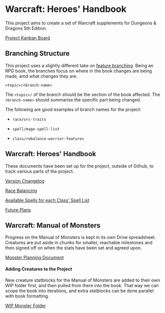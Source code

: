 # Warcraft: Heroes' Handbook

This project aims to create a set of Warcraft supplements for Dungeons & Dragons 5th Edition.

[Project Kanban Board](https://github.com/Jihia/Warcraft-Heroes-Handbook/projects/2)


## Branching Structure

This project uses a slightly different take on [feature branching](https://guides.github.com/introduction/flow/). Being an RPG book, the branches focus on where in the book changes are being made, amd what changes they are. 

`<topic>/<branch-name>`

The `<topic>/` of the branch should be the section of the book affected. The `<branch-name>` should summarise the specific part being changed.

The following are good examples of branch names for the project:

* `race/orc-traits`

* `spell/mage-spell-list`

* `class/rebalance-warrior-features`


## Warcraft: Heroes' Handbook

These documents have been set up for the project, outside of Github, to track various parts of the project. 

[Version Changelog](https://drive.google.com/open?id=1AtTF7o6sAZZLxA75oa-96ENNNBMAJ-z7m9Y93uk4b8A)

[Race Balancing](https://drive.google.com/open?id=1S-XKXMaiLtRLpeIg9t50PvvAfEajpq72MxjTqa9ZbaI)

[Available Spells for each Class' Spell List](https://drive.google.com/open?id=1bzXzGxXFdC3zUdm8_4aURXfftixsJTStRn49fAeSDgs)

[Future Plans](https://drive.google.com/open?id=1MXoKixt1elxs7Em_-nOrTiJ49ki8CcGaavYzBGM6jLs)


## Warcraft: Manual of Monsters

Progress on the Manual of Monsters is kept in its own Drive spreadsheet. Creatures are put aside in chunks for smaller, reachable milestones and then signed off on when the stats have been set and agreed upon.

[Monster Planning Document](https://docs.google.com/spreadsheets/d/1gjxgzF93LLB3q_o7QYe9xynpxkaUrkorklA7YGHSJvA/edit?usp=sharing)


#### Adding Creatures to the Project

New creature statblocks for the Manual of Monsters are added to their own WIP folder first, and then pulled from there into the book. That way we can scope the book into iterations, and extra statblocks can be done parallel with book formatting. 

[WIP Monster Folder](https://github.com/Jihia/Warcraft-Heroes-Handbook/tree/master/WIP%20Manual%20of%20Monsters)
